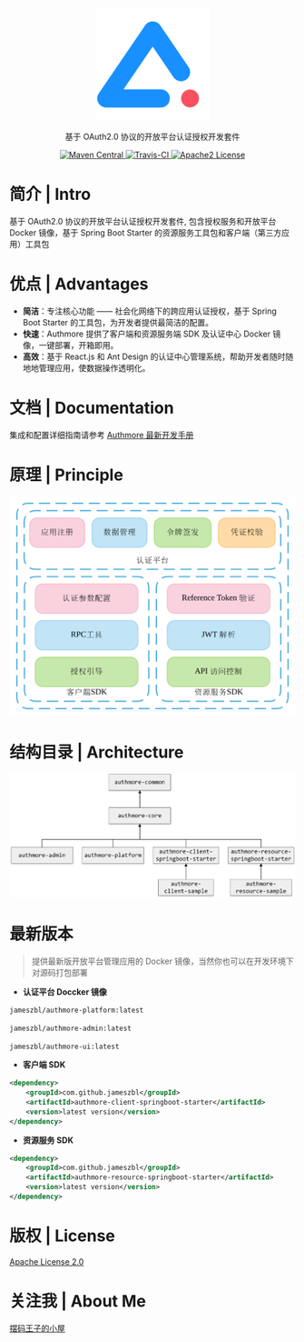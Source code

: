 <p align="center">
  <a href="https://github.com/jameszbl/authmore">
   <img alt="Authmore-Logo" src=".doc/logo.png" width="200px">
  </a>
</p>

<p align="center">
  基于 OAuth2.0 协议的开放平台认证授权开发套件
</p>

<p align="center">
  <a href="https://search.maven.org/search?q=authmore">
    <img alt="Maven Central" src="https://img.shields.io/maven-central/v/com.github.jameszbl/authmore-core.svg?style=flat-square">
  </a>

  <a href="https://travis-ci.org/JamesZBL/authmore-framework">
    <img alt="Travis-CI" src="https://img.shields.io/travis/jameszbl/authmore-framework.svg?style=flat-square">
  </a>

  <a href="https://www.apache.org/licenses/LICENSE-2.0">
    <img alt="Apache2 License" src="https://img.shields.io/badge/license-Apache%202-4EB1BA.svg?style=flat-square">
  </a>
</p>

# 简介 | Intro

基于 OAuth2.0 协议的开放平台认证授权开发套件, 包含授权服务和开放平台 Docker 镜像，基于 Spring Boot Starter 的资源服务工具包和客户端（第三方应用）工具包

# 优点 | Advantages

- **简洁**：专注核心功能 —— 社会化网络下的跨应用认证授权，基于 Spring Boot Starter 的工具包，为开发者提供最简洁的配置。
- **快速**：Authmore 提供了客户端和资源服务端 SDK 及认证中心 Docker 镜像，一键部署，开箱即用。
- **高效**：基于 React.js 和 Ant Design 的认证中心管理系统，帮助开发者随时随地地管理应用，使数据操作透明化。

# 文档 | Documentation

集成和配置详细指南请参考 [Authmore 最新开发手册](https://doc.authmore.letec.top)

# 原理 | Principle

![项目架构原理](.doc/principle.svg)

# 结构目录 | Architecture

![项目结构说明](.doc/structure.png)

# 最新版本

> 提供最新版开放平台管理应用的 Docker 镜像，当然你也可以在开发环境下对源码打包部署

* **认证平台 Doccker 镜像**
```
jameszbl/authmore-platform:latest

jameszbl/authmore-admin:latest

jameszbl/authmore-ui:latest
```
* **客户端 SDK**
```xml
<dependency>
    <groupId>com.github.jameszbl</groupId>
    <artifactId>authmore-client-springboot-starter</artifactId>
    <version>latest version</version>
</dependency>
```

* **资源服务 SDK**
```xml
<dependency>
    <groupId>com.github.jameszbl</groupId>
    <artifactId>authmore-resource-springboot-starter</artifactId>
    <version>latest version</version>
</dependency>
```

# 版权 | License

[Apache License 2.0](https://www.apache.org/licenses/LICENSE-2.0)

# 关注我 | About Me

[摆码王子的小屋](https://b.letec.top)
